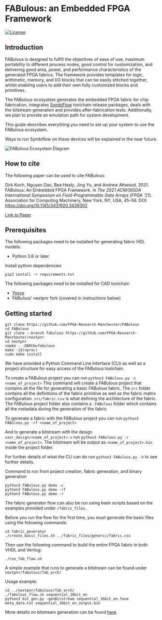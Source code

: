 # FABulous: an Embedded FPGA Framework

[![License](https://img.shields.io/badge/License-Apache%202.0-blue.svg)](https://opensource.org/licenses/Apache-2.0)

## Introduction

FABulous is designed to fulfill the objectives of ease of use, maximum portability to different process nodes, good control for customization, and delivering good area, power, and performance characteristics of the generated FPGA fabrics. The framework provides templates for logic, arithmetic, memory, and I/O blocks that can be easily stitched together, whilst enabling users to add their own fully customized blocks and primitives.

The FABulous ecosystem generates the embedded FPGA fabric for chip fabrication, integrates 
[SymbiFlow](https://symbiflow.github.io/) 
toolchain release packages, deals with the bitstream generation and provides after-fabrication tests. Additionally, we plan to provide an emulation path for system development.

This guide describes everything you need to set up your system to use the FABulous ecosystem.

Ways to run Symbiflow on these devices will be explained in the near future.

![FABulous Ecosystem Diagram](docs/source/figs/fabulous_ecosystem.png)

## How to cite

The following paper can be used to cite FABulous:

Dirk Koch, Nguyen Dao, Bea Healy, Jing Yu, and Andrew Attwood. 2021. FABulous: An Embedded FPGA Framework. In <i>The 2021 ACM/SIGDA International Symposium on Field-Programmable Gate Arrays</i> (<i>FPGA '21</i>). Association for Computing Machinery, New York, NY, USA, 45–56. DOI: https://doi.org/10.1145/3431920.3439302

[Link to Paper](https://dl.acm.org/doi/pdf/10.1145/3431920.3439302)

## Prerequisites
The following packages need to be installed for generating fabric HDL models:
 - Python 3.6 or later

Install python dependencies

```
pip3 install -r requirements.txt
```

The following packages need to be installed for CAD toolchain

- [Yosys](https://github.com/YosysHQ/yosys)
- FABulous' nextpnr fork (covered in instructions below)

## Getting started

```
git clone https://github.com/FPGA-Research-Manchester/FABulous
cd FABulous
git clone --branch fabulous https://github.com/FPGA-Research-Manchester/nextpnr
cd nextpnr
cmake . -DARCH=fabulous
make -j$(nproc)
sudo make install
```

We have provided a Python Command Line Interface (CLI) as well as a project structure for easy access of the FABulous toolchain.

To create a FABulous project you can run `python3 FABulous.py -c <name_of_project>`
This command will create a FABulous project that contains all the file for generating a basic FABulous fabric.
The `src` folder contains all the definitions of the fabric primitive as well as the fabric matrix configuration. `src/fabric.csv` is what defining the architecture of the fabric. The FABulous project folder also contains a `.FABulous` folder which contains all the metadata during the generation of the fabric

To generate a fabric with the FABulous project you can run `python3 FABulous.py -rf <name_of_project>`

And to generate a bitstream with the design `user_design/<name_of_project>.v` run `python3 FABulous.py -r <name_of_project>`.
The bitstream will be output as `<name_of_project>.bin` inside the project folder.

For further details of what the CLI can do run `python3 FABulous.py -h` to see further details.

Command to run from project creation, fabric generation, and binary generation

```
python3 FABulous.py demo -c
python3 FABulous.py demo -rf
python3 FABulous.py demo -r
```

The fabric generator flow can also be run using bash scripts based on the examples provided under `/fabric_files`.

Before you run the flow for the first time, you must generate the basic files using the following commands:

```
cd fabric_generator
./create_basic_files.sh ../fabric_files/generic/fabric.csv
```

Then use the following command to build the entire FPGA fabric in both VHDL and Verilog:

```
./run_fab_flow.sh
```

A simple example that runs to generate a bitstream can be found under ```nextpnr/fabulous/fab_arch/```

Usage example:

```
cd ../nextpnr/fabulous/fab_arch/
./fabulous_flow.sh sequential_16bit_en
python3 bit_gen.py -genBitstream sequential_16bit_en.fasm meta_data.txt sequential_16bit_en_output.bin
```

More details on bitstream generation can be found [here](https://github.com/FPGA-Research-Manchester/FABulous/tree/master/fabric_generator/bitstream_npnr).
